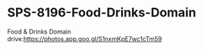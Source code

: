 # SPS-8196-Food-Drinks-Domain
Food &amp; Drinks Domain
drive:https://photos.app.goo.gl/S1nxmKpE7wc1cTm59
